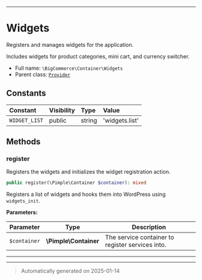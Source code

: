 ***

# Widgets

Registers and manages widgets for the application.

Includes widgets for product categories, mini cart, and currency switcher.

* Full name: `\BigCommerce\Container\Widgets`
* Parent class: [`Provider`](./classes/BigCommerce/Container/Provider.md)


## Constants

| Constant | Visibility | Type | Value |
|:---------|:-----------|:-----|:------|
|`WIDGET_LIST`|public|string|&#039;widgets.list&#039;|


## Methods


### register

Registers the widgets and initializes the widget registration action.

```php
public register(\Pimple\Container $container): mixed
```

Registers a list of widgets and hooks them into WordPress using `widgets_init`.






**Parameters:**

| Parameter | Type | Description |
|-----------|------|-------------|
| `$container` | **\Pimple\Container** | The service container to register services into. |





***


***
> Automatically generated on 2025-01-14
